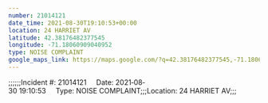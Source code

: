 ```yaml
---
number: 21014121
date_time: 2021-08-30T19:10:53+00:00
location: 24 HARRIET AV
latitude: 42.38176482377545
longitude: -71.18060909040952
type: NOISE COMPLAINT
google_maps_link: https://maps.google.com/?q=42.38176482377545,-71.18060909040952
---
```


;;;;;;Incident #: 21014121     Date: 2021‐08‐30 19:10:53     Type: NOISE COMPLAINT;;;Location: 24 HARRIET AV;;;

